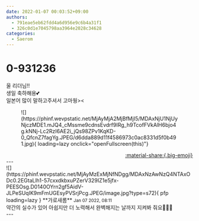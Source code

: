 ```yaml
---
date: 2022-01-07 00:03:52+09:00
authors:
  - 791eae5eb62fdd4a6d956e9c6b4a31f1
  - 326c0d1e7045798aa3964e2028c34628
categories:
  - Saerom
---
```


# 0-931236

<div class="post-container" markdown="1">
<div class="content-container md-sidebar__scrollwrap" markdown="1">

울 리더님!!<br>생일 축하해용💕<br>일본어 많이 말하고주셔서 고마웡&gt;&lt;
<figure markdown="1">
![](https://phinf.wevpstatic.net/MjAyMjA2MjBfMjI5/MDAxNjU1NjUyNjczMDE1.mJQ4_cMssme9cdnsEvdrf9IRg_h9TcofFVkAlH6bjo4g.kNNj-Lc2RzI6AE2i_jQs98ZPv1KqKD-0_QfcnZ7fagYg.JPEG/d6dda889d11f4586973c0ac8331d5f0b491.jpg){ loading=lazy onclick="openFullscreen(this)"}
</figure>


</div>
</div>

<div style="text-align: right;" markdown="1">
<a href="https://weverse.io/fromis9/fanpost/0-931236" style="text-align: right;">:material-share:{.big-emoji}</a>
</div>
---

<div class="comments-container md-sidebar__scrollwrap" markdown="1">
<div class="comment" markdown="1">
<div class='id-container' markdown="1">
![](https://phinf.wevpstatic.net/MjAyMzExMjNfNDgg/MDAxNzAwNzQ4NTAxODc0.2EGtaLlh1-57cxxdkbxuPZerV329IZ1e5jfx-PEESOsg.D0140OYrn2gf5AidV-JLPeSUqIK9mFmUGEsyPVSrjPcg.JPEG/image.jpg?type=s72){ pfp loading=lazy }
**<span class="artist">가로새롬</span>** <small>Jan 07 2022, 08:11</small><br>
</div>
<div class='comment-body' markdown="1">
약간의 실수가 있어 아쉽지만 더 노력해서 완벽해지는 날까지 지켜봐 줘요🧏🏻‍♀️
</div>
</div>
</div>
---
